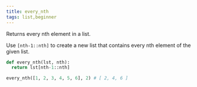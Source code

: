 ```yaml
---
title: every_nth
tags: list,beginner
---
```


Returns every nth element in a list.

Use `[nth-1::nth]` to create a new list that contains every nth element of the given list.

```py
def every_nth(lst, nth):
  return lst[nth-1::nth]
```

```py
every_nth([1, 2, 3, 4, 5, 6], 2) # [ 2, 4, 6 ]
```
